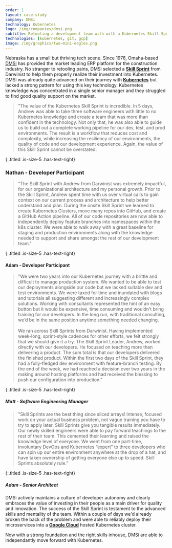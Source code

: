 ```yaml
---
order: 1
layout: case-study
company: DMSi
technology: Kubernetes
logo: /img/companies/dmsi.png
subtitle: Retooling a development team with with a Kubernetes Skill Sprint
technologies: [kubernetes, git, gcp]
image: /img/graphics/two-mini-eagles.png
---
```


Nebraska has a small but thriving tech scene. Since 1976, Omaha-based [DMSi](https://www.dmsi.com/)
has provided the market leading ERP platform for the construction industry. No stranger to retooling pains, DMSi selected a [**Skill Sprint**](/products/skill-sprint/) from Darwinist to help them properly realize their investment into Kubernetes. DMSi was already quite advanced on their journey with [**Kubernetes**](/technology/kubernetes/) but lacked a strong pattern for using this key technology. Kubernetes knowledge was concentrated in a single senior manager and they struggled to find good quality support on the market.

>"The value of the Kubernetes Skill Sprint is incredible. In 5 days, Andrew was able to take three software engineers with little to no Kubernetes knowledge and create a team that was more than confident in the technology. Not only that, he was also able to guide us to build out a complete working pipeline for our dev, test, and prod environments. The result is a workflow that reduces cost and complexity, while increasing the resiliency of our environments, the quality of code and our development experience. Again, the value of this Skill Sprint cannot be overstated.

{:.titled .is-size-5 .has-text-right}
### Nathan - Developer Participant

>"The Skill Sprint with Andrew from Darwinist was extremely impactful, for our organizational architecture and my personal growth. Prior to the Skill Sprint, Andrew spent time with us over virtual calls to gain context on our current process and architecture to help better understand and plan. During the onsite Skill Sprint we learned to create Kubernetes Clusters, move many repos into GitHub, and create a GitHub Action pipeline. All of our code repositories are now able to independently deploy feature branches into namespaces within the k8s cluster. We were able to walk away with a great baseline for staging and production environments along with the knowledge needed to support and share amongst the rest of our development team."

{:.titled .is-size-5 .has-text-right}
#### Adam  - Developer Participant

>"We were two years into our Kubernetes journey with a brittle and difficult to manage production system. We wanted to be able to test our deployments alongside our code but we lacked suitable dev and test environments. We were taxed for time and inundated with blogs and tutorials all suggesting different and increasingly complex solutions. Working with consultants represented the hint of an easy button but it would be expensive, time consuming and wouldn’t bring training for our developers. In the long run, with traditional consulting, we’d be in the same position anytime something needed changing.
<br><br>
We ran across Skill Sprints from Darwinist. Having implemented week-long, sprint-style cadences for other efforts, we felt strongly that we should give it a try. The Skill Sprint Leader, Andrew, worked directly with our developers. He focused on teaching more than delivering a product. The sum total is that our developers delivered the finished product. Within the first two days of the Skill Sprint, they had a fully-fledged dev environment with feature-branch testing. By the end of the week, we had reached a decision over two years in the making around hosting platforms and had received the blessing to push our configuration into production."

{:.titled .is-size-5 .has-text-right}
##### Matt - Software Engineering Manager 

>"Skill Sprints are the best thing since sliced arrays! Intense, focused work on your actual business problem, not vague training you have to try to apply later. Skill Sprints give you tangible results immediately. Our newly skilled engineers were able to pay forward teachings to the rest of their team. This cemented their learning and raised the knowledge level of everyone. We went from one part-time, involuntary DevOps and Kubernetes “expert” to three developers who can spin up our entire environment anywhere at the drop of a hat, and have taken ownership of getting everyone else up to speed. Skill Sprints absolutely rule."

{:.titled .is-size-5 .has-text-right}
##### Adam - Senior Architect

DMSi actively maintains a culture of developer autonomy and clearly embraces the value of investing in their people as a main driver for quality and innovation. The success of the Skill Sprint is testament to the advanced skills and mentality of the team. Within a couple of days we'd already broken the back of the problem and were able to reliably deploy their microservices into a [**Google Cloud**](/technology/gcp/) hosted Kubernetes cluster.

Now with a strong foundation and the right skills inhouse, DMSi are able to independantly move forward with Kubernetes.